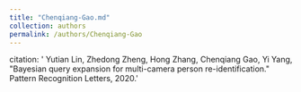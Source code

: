 ```yaml
---
title: "Chenqiang-Gao.md"
collection: authors
permalink: /authors/Chenqiang-Gao
---
```

citation: ' Yutian Lin,  Zhedong Zheng,  Hong Zhang,  Chenqiang Gao,  Yi Yang, &quot;Bayesian query expansion for multi-camera person re-identification.&quot; Pattern Recognition Letters, 2020.'